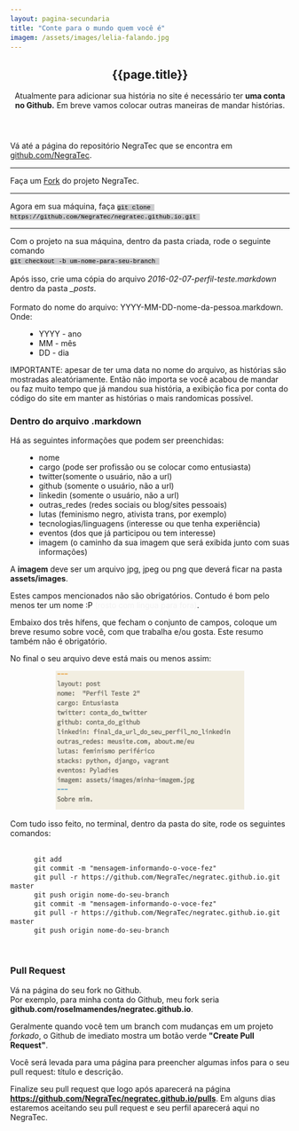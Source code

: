 ```yaml
---
layout: pagina-secundaria
title: "Conte para o mundo quem você é"
imagem: /assets/images/lelia-falando.jpg
---
```

<header>
  <h2>{{page.title}}</h2>
  <p>Atualmente para adicionar sua história no site é necessário ter <b>uma conta no Github.</b> Em breve vamos colocar outras maneiras de mandar histórias.</p>
</header>

Vá até a página do repositório NegraTec que se encontra em [github.com/NegraTec](http://github.com/NegraTec/negratec.github.io).
<hr>
Faça um <a class="github-button" href="https://github.com/NegraTec/negratec.github.io/fork" data-style="mega" data-count-href="/NegraTec/negratec.github.io/network" aria-label="Fork NegraTec/negratec.github.io on GitHub">Fork</a> do projeto NegraTec. 
								
<script async defer id="github-bjs" src="https://buttons.github.io/buttons.js"></script>
<hr>
Agora em sua máquina, faça
<code style="font-size: 0.8em; color: #000000; font-family: Courier; background-color: #cdcdcf;">git clone https://github.com/NegraTec/negratec.github.io.git </code>
<hr>
Com o projeto na sua máquina, dentro da pasta criada, rode o seguinte comando
<br>
<code style="font-size: 0.8em; color: #000000; font-family: Courier; background-color: #cdcdcf;">git checkout -b um-nome-para-seu-branch </code>
<br>
<br>
Após isso, crie uma cópia do arquivo <i>2016-02-07-perfil-teste.markdown</i> dentro da pasta <i>_posts</i>.
<br>
<br>
Formato do nome do arquivo: <span class="evidence">YYYY-MM-DD-nome-da-pessoa.markdown</span>. Onde:

<ol style="margin-left: 2em;">
	<li type="disc">YYYY - ano</li>
	<li type="disc">MM - mês</li>
	<li type="disc">DD - dia</li>
</ol>

IMPORTANTE: apesar de ter uma data no nome do arquivo, as histórias são mostradas aleatóriamente. Então não importa se você acabou de mandar ou faz muito tempo que já mandou sua história, a exibição fica por conta do código do site em manter as histórias o mais randomicas possível.

<h3>Dentro do arquivo .markdown</h3>

Há as seguintes informações que podem ser preenchidas:

<ol style="margin-left: 2em;">
	<li type="disc">nome</li>
	<li type="disc">cargo (pode ser profissão ou se colocar como entusiasta)</li>
	<li type="disc">twitter(somente o usuário, não a url)</li>
	<li type="disc">github (somente o usuário, não a url)</li>
	<li type="disc">linkedin (somente o usuário, não a url)</li>
	<li type="disc">outras_redes (redes sociais ou blog/sites pessoais)</li>
	<li type="disc">lutas (feminismo negro, ativista trans, por exemplo)</li>
	<li type="disc">tecnologias/linguagens (interesse ou que tenha experiência)</li>
	<li type="disc">eventos (dos que já participou ou tem interesse)</li>
	<li type="disc">imagem (o caminho da sua imagem que será exibida junto com suas informações)</li>
</ol>

A <b>imagem</b> deve ser um arquivo jpg, jpeg ou png que deverá ficar na pasta <b>assets/images</b>.

Estes campos mencionados não são obrigatórios. Contudo é bom pelo menos ter um nome :P <a style="color: #f2f2f2">(rosto com lingua para fora)</a>.

Embaixo dos três hífens, que fecham o conjunto de campos, coloque um breve resumo sobre você, com que trabalha e/ou gosta. Este resumo também não é obrigatório.

No final o seu arquivo deve está mais ou menos assim:

<div align="center">
<img src="assets/images/exemplo-perfil-markdown.png" style="width: 340px; height: 250px;"/>
</div>

Com tudo isso feito, no terminal, dentro da pasta do site, rode os seguintes comandos:

<div id="codeStyler" class="computerGreen">
  <pre>
    <code>
      git add
      git commit -m "mensagem-informando-o-voce-fez"
      git pull -r https://github.com/NegraTec/negratec.github.io.git master
      git push origin nome-do-seu-branch
      git commit -m "mensagem-informando-o-voce-fez"
      git pull -r https://github.com/NegraTec/negratec.github.io.git master
      git push origin nome-do-seu-branch
    </code>
  </pre>
</div>

<h3>Pull Request</h3>

Vá na página do seu fork no Github.
<br>
Por exemplo, para minha conta do Github, meu fork seria <b>github.com/roselmamendes/negratec.github.io</b>.

Geralmente quando você tem um branch com mudanças em um projeto <i>forkado</i>, o Github de imediato mostra um botão verde <b>"Create Pull Request"</b>.

Você será levada para uma página para preencher algumas infos para o seu pull request: título e descrição.

Finalize seu pull request que logo após aparecerá na página <b>https://github.com/NegraTec/negratec.github.io/pulls</b>. Em alguns dias estaremos aceitando seu pull request e seu perfil aparecerá aqui no NegraTec.
